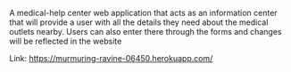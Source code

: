 
A medical-help center web application that  acts as an information center that will provide a user with all the details they need about the medical outlets nearby. Users can also enter there through the forms and changes will be reflected in the website

Link:
https://murmuring-ravine-06450.herokuapp.com/
